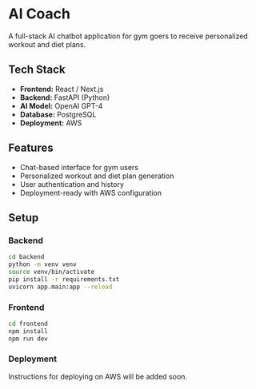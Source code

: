 # AI Coach

A full-stack AI chatbot application for gym goers to receive personalized workout and diet plans.

## Tech Stack

- **Frontend:** React / Next.js
- **Backend:** FastAPI (Python)
- **AI Model:** OpenAI GPT-4
- **Database:** PostgreSQL
- **Deployment:** AWS

## Features

- Chat-based interface for gym users
- Personalized workout and diet plan generation
- User authentication and history
- Deployment-ready with AWS configuration

## Setup

### Backend

```bash
cd backend
python -m venv venv
source venv/bin/activate
pip install -r requirements.txt
uvicorn app.main:app --reload
```

### Frontend

```bash
cd frontend
npm install
npm run dev
```

### Deployment

Instructions for deploying on AWS will be added soon.
